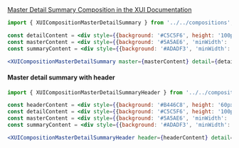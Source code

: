 <!-- Master detail summary -->
<div class="xui-margin-vertical">
	<a href="../section-compositions-masterdetailsummary.html" isDocLink>Master Detail Summary Composition in the XUI Documentation</a>
</div>

```jsx harmony
import { XUICompositionMasterDetailSummary } from '../../compositions';

const detailContent = <div style={{background: '#C5C5F6', height: '100px' }}></div>;
const masterContent = <div style={{background: '#5A5AE6', 'minWidth': '250px', height: '100px', width: '100%'}}></div>;
const summaryContent = <div style={{background: '#ADADF3', 'minWidth': '250px', height: '100px', width: '100%'}}></div>;

<XUICompositionMasterDetailSummary master={masterContent} detail={detailContent} summary={summaryContent} />

```

#### Master detail summary with header

```jsx harmony
import { XUICompositionMasterDetailSummaryHeader } from '../../compositions';

const headerContent = <div style={{background: '#B446C8', height: '60px'}}></div>;
const detailContent = <div style={{background: '#C5C5F6', height: '100px' }}></div>;
const masterContent = <div style={{background: '#5A5AE6', 'minWidth': '250px', height: '100px', width: '100%'}}></div>;
const summaryContent = <div style={{background: '#ADADF3', 'minWidth': '250px', height: '100px', width: '100%'}}></div>;

<XUICompositionMasterDetailSummaryHeader header={headerContent} detail={detailContent} master={masterContent} summary={summaryContent} />
```

